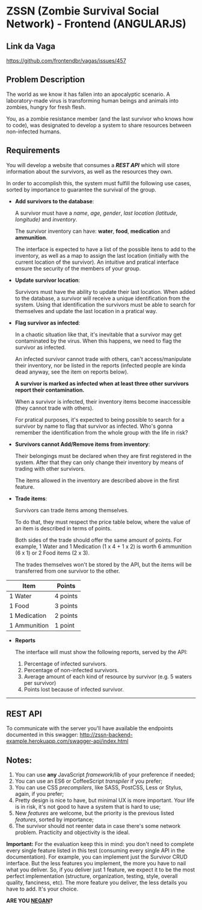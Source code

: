 # ZSSN (Zombie Survival Social Network) - Frontend (ANGULARJS)

## Link da Vaga
https://github.com/frontendbr/vagas/issues/457

## Problem Description

The world as we know it has fallen into an apocalyptic scenario. A laboratory-made virus is transforming human beings and animals into zombies, hungry for fresh flesh.

You, as a zombie resistance member (and the last survivor who knows how to code), was designated to develop a system to share resources between non-infected humans.

## Requirements

You will develop a website that consumes a ***REST API*** which will store information about the survivors, as well as the resources they own.

In order to accomplish this, the system must fulfill the following use cases, sorted by importance to guarantee the survival of the group.

- **Add survivors to the database**:

  A survivor must have a *name*, *age*, *gender*, *last location (latitude, longitude)* and *inventory*.

  The survivor inventory can have: **water**, **food**, **medication** and **ammunition**.

  The interface is expected to have a list of the possible itens to add to the inventory, as well as a map to assign the last location (initially with the current location of the survivor). An intuitive and pratical interface ensure the security of the members of your group.

- **Update survivor location**:

  Survivors must have the ability to update their last location. When added to the database, a survivor will receive a unique identification from the system. Using that identification the survivors must be able to search for themselves and update the last location in a pratical way.

- **Flag survivor as infected**:

  In a chaotic situation like that, it's inevitable that a survivor may get contaminated by the virus.  When this happens, we need to flag the survivor as infected.

  An infected survivor cannot trade with others, can't access/manipulate their inventory, nor be listed in the reports (infected people are kinda dead anyway, see the item on reports below).

  **A survivor is marked as infected when at least three other survivors report their contamination.**

  When a survivor is infected, their inventory items become inaccessible (they cannot trade with others).

  For pratical purposes, it's expected to being possible to search for a survivor by name to flag that survivor as infected. Who's gonna remember the identification from the whole group with the life in risk?

- **Survivors cannot Add/Remove items from inventory**:

  Their belongings must be declared when they are first registered in the system. After that they can only change their inventory by means of trading with other survivors.

  The items allowed in the inventory are described above in the first feature.

- **Trade items**:

  Survivors can trade items among themselves.

  To do that, they must respect the price table below, where the value of an item is described in terms of points.

  Both sides of the trade should offer the same amount of points. For example, 1 Water and 1 Medication (1 x 4 + 1 x 2) is worth 6 ammunition (6 x 1) or 2 Food items (2 x 3).

  The trades themselves won't be stored by the API, but the items will be transferred from one survivor to the other.

| Item         | Points   |
|--------------|----------|
| 1 Water      | 4 points |
| 1 Food       | 3 points |
| 1 Medication | 2 points |
| 1 Ammunition | 1 point  |

- **Reports**

  The interface will must show the following reports, served by the API:

    1. Percentage of infected survivors.
    1. Percentage of non-infected survivors.
    3. Average amount of each kind of resource by survivor (e.g. 5 waters per survivor)
    4. Points lost because of infected survivor.

---------------------------------------

## REST API

To communicate with the server you'll have available the endpoints documented in this swagger: http://zssn-backend-example.herokuapp.com/swagger-api/index.html

## Notes:

1. You can use **any** JavaScript _framework_/lib of your preference if needed;
2. You can use an ES6 or CoffeeScript _transpiler_ if you prefer;
3. You can use CSS _precompilers_, like SASS, PostCSS, Less or Stylus, again, if you prefer;
4. Pretty design is nice to have, but minimal UX is more important. Your life is in risk, it's not good to have a system that is hard to use;
5. New _features_ are welcome, but the priority is the previous listed _features_, sorted by importance;
6. The survivor should not reenter data in case there's some network problem. Practicity and objectivity is the ideal.


**Important:** For the evaluation keep this in mind: you don't need to complete every single feature listed in this test (consuming every single API in the documentation). For example, you can implement just the Survivor CRUD interface. But the less features you implement, the more you have to nail what you deliver. So, if you deliver just 1 feature, we expect it to be the most perfect implementation (structure, organization, testing, style, overall quality, fanciness, etc). The more feature you deliver, the less details you have to add. It's your choice.

**ARE YOU [NEGAN](https://en.wikipedia.org/wiki/Negan)?**
